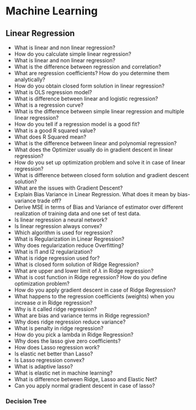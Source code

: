 # Machine Learning

## Linear Regression

- What is linear and non linear regression?
- How do you calculate simple linear regression?
- What is linear and non linear regression?
- What is the difference between regression and correlation?
- What are regression coefficients? How do you determine them analytically?
- How do you obtain closed form solution in linear regression?
- What is OLS regression model?
- What is difference between linear and logistic regression?
- What is a regression curve?
- What is the difference between simple linear regression and multiple linear regression?
- How do you tell if a regression model is a good fit?
- What is a good R squared value?
- What does R Squared mean?
- What is the difference between linear and polynomial regression?
- What does the Optimizer usually do in gradient descent in linear regression?
- How do you set up optimization problem and solve it in case of linear regression?
- What is difference between closed form solution and gradient descent solution?
- What are the issues with Gradient Descent?
- Explain Bias Variance in Linear Regression. What does it mean by bias-variance trade off?
- Derive MSE in terms of Bias and Variance of estimator over different realization of training data and one set of test data.
- Is linear regression a neural network?
- Is linear regression always convex?
- Which algorithm is used for regression?
- What is Regularization in Linear Regression?
- Why does regularization reduce Overfitting?
- What is l1 and l2 regularization?
- What is ridge regression used for?
- What is closed form solution of Ridge Regression?
- What are upper and lower limit of $\lambda$ in Ridge regression?
- What is cost function in Ridge regression? How do you define optimization problem?
- How do you apply gradient descent in case of Ridge Regression?
- What happens to the regression coefficients (weights) when you increase $\alpha$ in Ridge regression?
- Why is it called ridge regression?
- What are bias and variance terms in Ridge regression?
- Why does ridge regression reduce variance?
- What is penalty in ridge regression?
- How do you pick a lambda in Ridge Regression?
- Why does the lasso give zero coefficients?
- How does Lasso regression work?
- Is elastic net better than Lasso?
- Is Lasso regression convex?
- What is adaptive lasso?
- What is elastic net in machine learning?
- What is difference between Ridge, Lasso and Elastic Net?
- Can you apply normal gradient descent in case of lasso?

### Decision Tree














